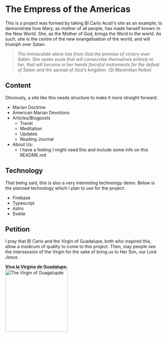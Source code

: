 # The Empress of the Americas  

This is a project was formed by taking Bl Carlo Acuti's site as an example; to demonstrate how Mary, as mother of all people, has made herself known in the New World. She, as the Mother of God, brings the Word to the world. As such, she is the centre of the new evangelisation of the world, and will triumph over Satan.

> *The Immaculate alone has from God the promise of victory over Satan. She seeks souls that will consecrate themselves entirely to her, that will become in her hands forceful instruments for the defeat of Satan and the spread of God's kingdom.*
> (St Maximilian Kolbe)

## Content  

Obviously, a site like this needs structure to make it more straight forward.

- Marian Doctrine
- American Marian Devotions
- Articles/Blogposts
  - Travel
  - Meditation
  - Updates
  - Reading Journal
- About Us:
  - I have a feeling I might need this and include some info on this README.md


## Technology

That being said, this is also a very interesting technology demo. Below is the planned technology which I plan to use for the project:  

- Firebase
- Typescript
- Astro
- Svelte

## Petition

I pray that Bl Carlo and the Virgin of Guadalupe, both who inspired this, allow a modicum of quality to come to this project. Then, may people see the intersession of the Virgin for the sake of bring us to Her Son, our Lord Jesus.

**Viva la Virgine de Guadalupe.**  
<img src="https://cdn.britannica.com/52/197752-050-821F48D9/Virgin-of-Guadalupe-oil-canvas-collection-Antonio-1720.jpg" alt="The Virgin of Guagalupde" width=200px height=auto/>